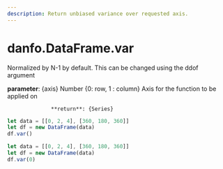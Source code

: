```yaml
---
description: Return unbiased variance over requested axis.
---
```


# danfo.DataFrame.var

Normalized by N-1 by default. This can be changed using the ddof argument

**parameter**: {axis} Number {0: row, 1 : column} Axis for the function to be applied on

                  **return**: {Series}



```javascript
let data = [[0, 2, 4], [360, 180, 360]]
let df = new DataFrame(data)
df.var()
```



```javascript
let data = [[0, 2, 4], [360, 180, 360]]
let df = new DataFrame(data)
df.var(0) 
```

